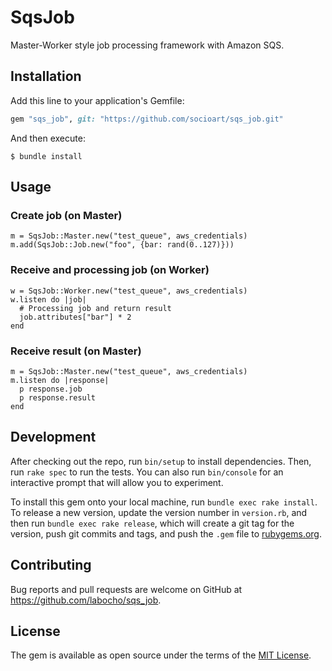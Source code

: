 # SqsJob

Master-Worker style job processing framework with Amazon SQS.

## Installation

Add this line to your application's Gemfile:

```ruby
gem "sqs_job", git: "https://github.com/socioart/sqs_job.git"
```

And then execute:

    $ bundle install


## Usage

### Create job (on Master)

    m = SqsJob::Master.new("test_queue", aws_credentials)
    m.add(SqsJob::Job.new("foo", {bar: rand(0..127)}))

### Receive and processing job (on Worker)

    w = SqsJob::Worker.new("test_queue", aws_credentials)
    w.listen do |job|
      # Processing job and return result
      job.attributes["bar"] * 2
    end

### Receive result (on Master)

    m = SqsJob::Master.new("test_queue", aws_credentials)
    m.listen do |response|
      p response.job
      p response.result
    end

## Development

After checking out the repo, run `bin/setup` to install dependencies. Then, run `rake spec` to run the tests. You can also run `bin/console` for an interactive prompt that will allow you to experiment.

To install this gem onto your local machine, run `bundle exec rake install`. To release a new version, update the version number in `version.rb`, and then run `bundle exec rake release`, which will create a git tag for the version, push git commits and tags, and push the `.gem` file to [rubygems.org](https://rubygems.org).

## Contributing

Bug reports and pull requests are welcome on GitHub at https://github.com/labocho/sqs_job.


## License

The gem is available as open source under the terms of the [MIT License](https://opensource.org/licenses/MIT).
